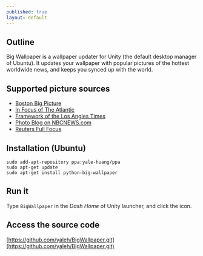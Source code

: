```yaml
---
published: true
layout: default
---
```


## Outline
Big Wallpaper is a wallpaper updater for Unity (the default desktop manager of Ubuntu). It updates your wallpaper with popular pictures of the hottest worldwide news, and keeps you synced up with the world.  

## Supported picture sources
- [Boston Big Picture](http://www.boston.com/bigpicture)
- [In Focus of The Atlantic](http://www.theatlantic.com/infocus/)
- [Framework of the Los Angles Times](http://framework.latimes.com/)
- [Photo Blog on NBCNEWS.com](http://photoblog.nbcnews.com/)
- [Reuters Full Focus](http://blogs.reuters.com/fullfocus/)

## Installation (Ubuntu)

    sudo add-apt-repository ppa:yale-huang/ppa
    sudo apt-get update
    sudo apt-get install python-big-wallpaper
    
## Run it

Type ```BigWallpaper``` in the *Dash Home* of Unity launcher, and click the icon.

## Access the source code
[https://github.com/yaleh/BigWallpaper.git](https://github.com/yaleh/BigWallpaper.git)
